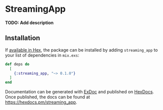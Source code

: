 # StreamingApp

**TODO: Add description**

## Installation

If [available in Hex](https://hex.pm/docs/publish), the package can be installed
by adding `streaming_app` to your list of dependencies in `mix.exs`:

```elixir
def deps do
  [
    {:streaming_app, "~> 0.1.0"}
  ]
end
```

Documentation can be generated with [ExDoc](https://github.com/elixir-lang/ex_doc)
and published on [HexDocs](https://hexdocs.pm). Once published, the docs can
be found at <https://hexdocs.pm/streaming_app>.

